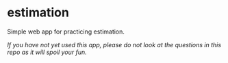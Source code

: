 # estimation

Simple web app for practicing estimation.

*If you have not yet used this app, please do not look at the questions in this repo as it will spoil your fun.*
